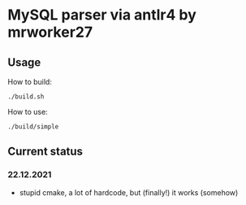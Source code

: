 # MySQL parser via antlr4 by mrworker27

## Usage

How to build:

```
./build.sh
```

How to use:

```
./build/simple
```

## Current status
### 22.12.2021
- stupid cmake, a lot of hardcode, but (finally!) it works (somehow)

